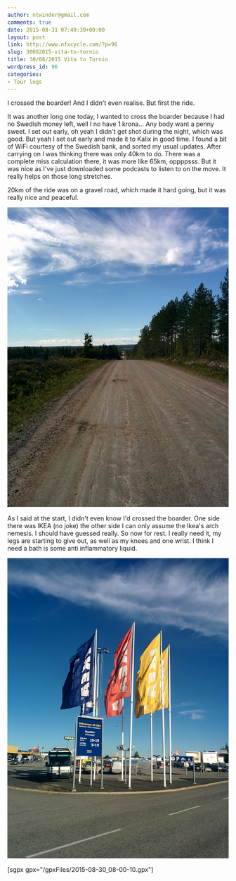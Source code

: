 ```yaml
---
author: ntwinder@gmail.com
comments: true
date: 2015-08-31 07:49:39+00:00
layout: post
link: http://www.nfxcycle.com/?p=96
slug: 30082015-vita-to-tornio
title: 30/08/2015 Vita to Tornio
wordpress_id: 96
categories:
- Tour logs
---
```


I crossed the boarder! And I didn't even realise. But first the ride. 

It was another long one today, I wanted to cross the boarder because I had no Swedish money left, well I no have 1 krona... Any body want a penny sweet. I set out early, oh yeah I didn't get shot during the night, which was good. But yeah I set out early and made it to Kalix in good time. I found a bit of WiFi courtesy of the Swedish bank, and sorted my usual updates. After carrying on I was thinking there was only 40km to do. There was a complete miss calculation there, it was more like 65km, oppppsss. But it was nice as I've just downloaded some podcasts to listen to on the move. It really helps on those long stretches. 

20km of the ride was on a gravel road, which made it hard going, but it was really nice and peaceful. 

[![image](/assets/images/1018.jpg)](/assets/images/1018.jpg)



As I said at the start, I didn't even know I'd crossed the boarder. One side there was IKEA (no joke) the other side I can only assume the Ikea's arch nemesis. I should have guessed really. 
So now for rest. I really need it, my legs are starting to give out, as well as my knees and one wrist. I think I need a bath is some anti inflammatory liquid. 

[![image](/assets/images/1019.jpg)](/assets/images/1019.jpg)



[sgpx gpx="/gpxFiles/2015-08-30_08-00-10.gpx"]
